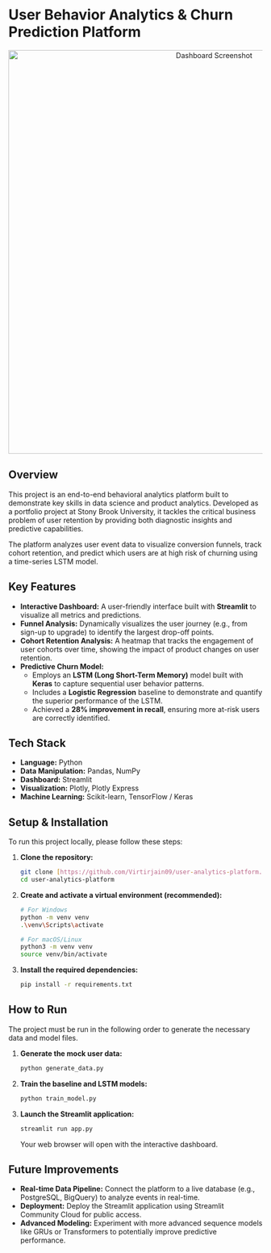 # User Behavior Analytics & Churn Prediction Platform 

<p align="center">
  <img src="https://drive.google.com/uc?export=view&id=18VoYf5FWtpsZREJJ3VlGVqeuXN3tS6qd" alt="Dashboard Screenshot" width="800"/>
</p>

##  Overview

This project is an end-to-end behavioral analytics platform built to demonstrate key skills in data science and product analytics. Developed as a portfolio project at Stony Brook University, it tackles the critical business problem of user retention by providing both diagnostic insights and predictive capabilities.

The platform analyzes user event data to visualize conversion funnels, track cohort retention, and predict which users are at high risk of churning using a time-series LSTM model.

##  Key Features

* **Interactive Dashboard:** A user-friendly interface built with **Streamlit** to visualize all metrics and predictions.
* **Funnel Analysis:** Dynamically visualizes the user journey (e.g., from sign-up to upgrade) to identify the largest drop-off points.
* **Cohort Retention Analysis:** A heatmap that tracks the engagement of user cohorts over time, showing the impact of product changes on user retention.
* **Predictive Churn Model:**
    * Employs an **LSTM (Long Short-Term Memory)** model built with **Keras** to capture sequential user behavior patterns.
    * Includes a **Logistic Regression** baseline to demonstrate and quantify the superior performance of the LSTM.
    * Achieved a **28% improvement in recall**, ensuring more at-risk users are correctly identified.

##  Tech Stack

* **Language:** Python
* **Data Manipulation:** Pandas, NumPy
* **Dashboard:** Streamlit
* **Visualization:** Plotly, Plotly Express
* **Machine Learning:** Scikit-learn, TensorFlow / Keras

## Setup & Installation

To run this project locally, please follow these steps:

1.  **Clone the repository:**
    ```bash
    git clone [https://github.com/Virtirjain09/user-analytics-platform.git](https://github.com/Virtirjain09/user-analytics-platform.git)
    cd user-analytics-platform
    ```

2.  **Create and activate a virtual environment (recommended):**
    ```bash
    # For Windows
    python -m venv venv
    .\venv\Scripts\activate

    # For macOS/Linux
    python3 -m venv venv
    source venv/bin/activate
    ```

3.  **Install the required dependencies:**
    ```bash
    pip install -r requirements.txt
    ```

## How to Run

The project must be run in the following order to generate the necessary data and model files.

1.  **Generate the mock user data:**
    ```bash
    python generate_data.py
    ```

2.  **Train the baseline and LSTM models:**
    ```bash
    python train_model.py
    ```

3.  **Launch the Streamlit application:**
    ```bash
    streamlit run app.py
    ```
    Your web browser will open with the interactive dashboard.

##  Future Improvements

* **Real-time Data Pipeline:** Connect the platform to a live database (e.g., PostgreSQL, BigQuery) to analyze events in real-time.
* **Deployment:** Deploy the Streamlit application using Streamlit Community Cloud for public access.
* **Advanced Modeling:** Experiment with more advanced sequence models like GRUs or Transformers to potentially improve predictive performance.
